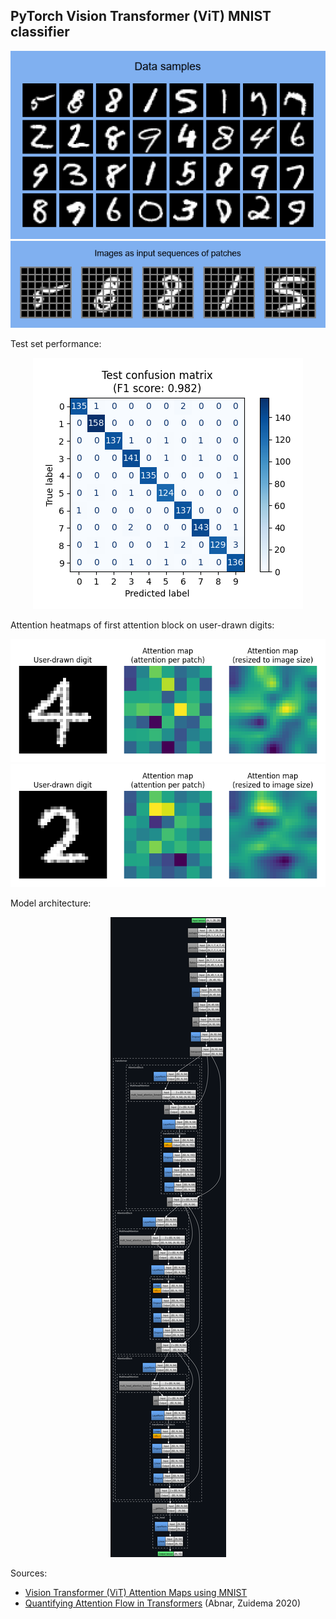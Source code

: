 ## PyTorch Vision Transformer (ViT) MNIST classifier

<p align="center">
	<img src="images/data_samples.png"/>
	<br/>
	<img src="images/imgs_to_patches.png"/>
</p>

Test set performance:

<p align="center">
	<img src="images/test_confusion_matrix.png"/>
</p>

Attention heatmaps of first attention block on user-drawn digits:

<p align="center">
	<img src="images/attention_heatmap1.png"/>
	<br/>
	<img src="images/attention_heatmap2.png"/>
</p>

Model architecture:

<p align="center">
	<img src="images/model_architecture.png"/>
</p>

Sources:
- [Vision Transformer (ViT) Attention Maps using MNIST](https://github.com/mashaan14/VisionTransformer-MNIST/tree/main)
- [Quantifying Attention Flow in Transformers](https://arxiv.org/pdf/2005.00928) (Abnar, Zuidema 2020)
